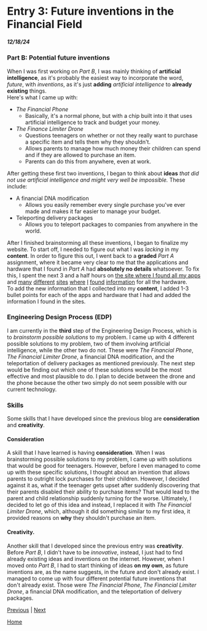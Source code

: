 # Entry 3: Future inventions in the Financial Field
##### 12/18/24

### Part B: Potential future inventions
When I was first working on _Part B_, I was mainly thinking of **artificial intelligence**, as it's probably the easiest way to incorporate the word, _future_, with _inventions_, as it's just **adding** _artificial intelligence_ to **already existing** things.  
Here's what I came up with:
* _The Financial Phone_
  * Basically, it's a normal phone, but with a chip built into it that uses artificial intelligence to track and budget your money.
* _The Finance Limiter Drone_
  * Questions teenagers on whether or not they really want to purchase a specific item and tells them why they shouldn't.
  * Allows parents to manage how much money their children can spend and if they are allowed to purchase an item.
  * Parents can do this from anywhere, even at work.
    
After getting these first two inventions, I began to think about **ideas** _that did not use artificial intelligence and might very well be impossible._
These include:
* A financial DNA modification
  * Allows you easily remember every single purchase you've ever made and makes it far easier to manage your budget.
* Teleporting delivery packages
  * Allows you to teleport packages to companies from anywhere in the world.
    
After I finished brainstorming all these inventions, I began to finalize my website.
To start off, I needed to figure out what I was _lacking_ in my **content**. In order to figure this out, I went back to a **graded** _Part A_ assignment, where it became very clear to me that the applications and hardware that I found in _Part A_ had **absolutely no details** whatsoever. To fix this, I spent the next 3 and a half hours on [the site where I found all my apps](https://post.edu/blog/10-best-budgeting-apps-for-college-students/) and [many](https://www.usaid.gov/energy/powering-health/system-components/uninterruptible-power-supplies) [different](https://www.fcc.gov/general/voice-over-internet-protocol-voip) [sites](https://www.cisco.com/c/en/us/solutions/small-business/resource-center/networking/how-does-a-router-work.html) [where](https://rocketgraphics.co.uk/news/what-is-signage/) [I](https://phys.org/tags/liquid+crystal+displays/) [found](https://kcpos.co.uk/news/what-is-the-difference-epos-vs-pos/) [information](https://www.copyproductsinc.com/the-benefits-of-interactive-whiteboards-for-business/) for all the hardware.  
To add the new information that I collected into my **content**, I added 1-3 bullet points for each of the apps and hardware that I had and added the information I found in the sites.
### Engineering Design Process (EDP)
I am currently in the **third** step of the Engineering Design Process, which is to _brainstorm possible solutions_ to my problem. I came up with 4 different possible solutions to my problem, two of them involving artificial intelligence, while the other two do not. These were _The Financial Phone_, _The Financial Limiter Drone_, a financial DNA modification, and the teleportation of delivery packages as mentioned previously. The next step would be finding out which one of these solutions would be the most effective and most plausible to do. I plan to decide between the drone and the phone because the other two simply do not seem possible with our current technology.
### Skills
Some skills that I have developed since the previous blog are **consideration** and **creativity**.
#### Consideration
A skill that I have learned is having **consideration**. When I was brainstorming possible solutions to my problem, I came up with solutions that would be good for teenagers. However, before I even managed to come up with these specific solutions, I thought about an invention that allows parents to outright lock purchases for their children. However, I decided against it as, what if the teenager gets upset after suddenly discovering that their parents disabled their ability to purchase items? That would lead to the parent and child relationship suddenly turning for the worse. Ultimately, I decided to let go of this idea and instead, I replaced it with _The Financial Limiter Drone_, which, although it did something similar to my first idea, it provided reasons on **why** they shouldn't purchase an item. 
#### Creativity.
Another skill that I developed since the previous entry was **creativity**. Before _Part B_, I didn't have to be _innovative_, instead, I just had to find already existing ideas and inventions on the internet. However, when I moved onto _Part B_, I had to start thinking of ideas **on my own**, as future inventions are, as the name suggests, in the future and don't already exist. I managed to come up with four different potential future inventions that don't already exist. Those were _The Financial Phone_, _The Financial Limiter Drone_, a financial DNA modification, and the teleportation of delivery packages.

[Previous](entry02.md) | [Next](entry04.md)

[Home](../README.md)


